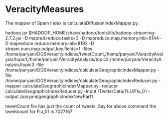 # VeracityMeasures
The mapper of Spam Index is calculateDiffusionIndexMapper.py.


hadoop jar $HADOOP_HOME/share/hadoop/tools/lib/hadoop-streaming-2.7.2.jar -D mapred.reduce.tasks=3
-D mapreduce.map.memory.mb=6144 -D mapreduce.reduce.memory.mb=8192
-D stream.num.map.output.key.fields=1 
-files /home/paryani/DGSVeracityIndices/tweetCount,/home/paryani/VeracityAnalysis/topic1,/home/paryani/VeracityAnalysis/topic2,/home/paryani/VeracityAnalysis/topic3
-file /home/paryani/DGSVeracityIndices/calculateGeographicIndexMapper.py 
-file /home/paryani/DGSVeracityIndices/calculateGeographicIndexReducer.py 
-mapper calculateGeographicIndexMapper.py 
-reducer calculateGeographicIndexReducer.py 
-input /TwitterData/FLU/Flu_01 
-output /paryani/geographicIndexNewPart1



tweetCount file has just the count of tweets. Say for above command the tweetcount for Flu_01 is 7027167
